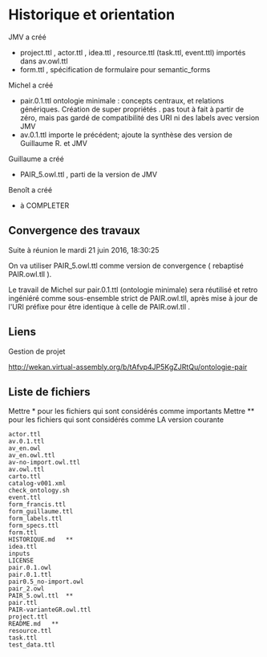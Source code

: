 # Historique et orientation

JMV a créé

- project.ttl , actor.ttl , idea.ttl , resource.ttl (task.ttl, event.ttl) importés dans av.owl.ttl
- form.ttl , spécification de formulaire pour semantic\_forms

Michel a créé

- pair.0.1.ttl ontologie minimale : concepts centraux, et relations génériques.  Création de super propriétés .
	pas tout à fait à partir de zéro, mais pas gardé de compatibilité des URI ni des labels avec version JMV
- av.0.1.ttl importe le précédent; ajoute la synthèse des version de Guillaume R. et JMV

Guillaume a créé

- PAIR\_5.owl.ttl , parti de la  version de JMV

Benoît a créé

- à COMPLETER

## Convergence des travaux

Suite à réunion le mardi 21 juin 2016, 18:30:25

On va utiliser PAIR\_5.owl.ttl comme version de convergence ( rebaptisé PAIR.owl.tll ).

Le travail de Michel sur pair.0.1.ttl (ontologie minimale) sera réutilisé et retro ingéniéré comme sous-ensemble strict de PAIR.owl.tll, après mise à jour de l'URI préfixe pour être identique à celle de PAIR.owl.tll .

## Liens

Gestion de projet

http://wekan.virtual-assembly.org/b/tAfvp4JP5KgZJRtQu/ontologie-pair

## Liste de fichiers
Mettre * pour les fichiers qui sont considérés comme importants
Mettre ** pour les fichiers qui sont considérés comme LA version courante

```
actor.ttl
av.0.1.ttl
av_en.owl
av_en.owl.ttl
av-no-import.owl.ttl
av.owl.ttl
carto.ttl
catalog-v001.xml
check_ontology.sh
event.ttl
form_francis.ttl
form_guillaume.ttl
form_labels.ttl
form_specs.ttl
form.ttl
HISTORIQUE.md	**
idea.ttl
inputs
LICENSE
pair.0.1.owl
pair.0.1.ttl
pair0.5_no-import.owl
pair_2.owl
PAIR_5.owl.ttl	**
pair.ttl
PAIR-varianteGR.owl.ttl
project.ttl
README.md	**
resource.ttl
task.ttl
test_data.ttl
```
